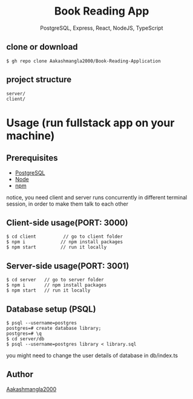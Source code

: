 <h1 align="center">
Book Reading App
</h1>
<p align="center">
PostgreSQL, Express, React, NodeJS, TypeScript
</p>

<!-- > PERN is a fullstack implementation in PostgreSQL, Express, React, NodeJS. -->

## clone or download

```terminal
$ gh repo clone Aakashmangla2000/Book-Reading-Application
```

## project structure

```terminal
server/
client/
```

# Usage (run fullstack app on your machine)

## Prerequisites

- [PostgreSQL](https://www.postgresql.org/download/)
- [Node](https://nodejs.org/en/download/)
- [npm](https://nodejs.org/en/download/package-manager/)

notice, you need client and server runs concurrently in different terminal session, in order to make them talk to each other

## Client-side usage(PORT: 3000)

```terminal
$ cd client          // go to client folder
$ npm i             // npm install packages
$ npm start         // run it locally
```

## Server-side usage(PORT: 3001)

```terminal
$ cd server   // go to server folder
$ npm i       // npm install packages
$ npm start   // run it locally
```

## Database setup (PSQL)

```terminal
$ psql --username=postgres
postgres=# create database library;
postgres=# \q
$ cd server/db
$ psql --username=postgres library < library.sql
```

you might need to change the user details of database in db/index.ts

## Author

[Aakashmangla2000](https://aakashmangla.web.app/)
